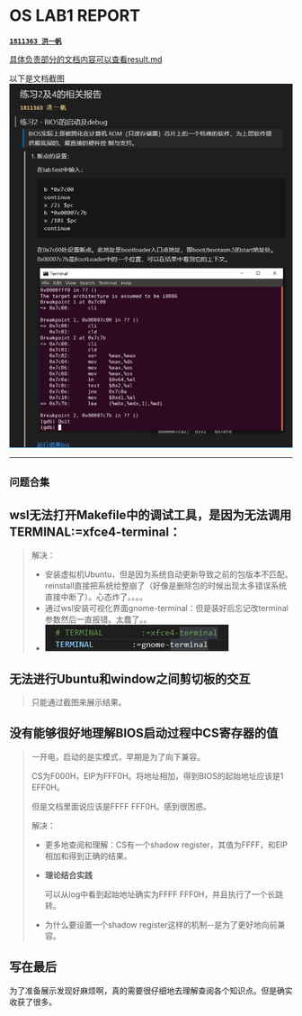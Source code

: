 # OS LAB1 REPORT

[**`1811363 洪一帆`**]

[**`1811363 洪一帆`**]:bug_writer

[具体负责部分的文档内容可以查看result.md](result.md)

以下是文档截图
![](images/hyf.png)

****

## `问题合集`

## wsl无法打开Makefile中的调试工具，是因为无法调用TERMINAL:=xfce4-terminal：
> 
> 解决：
>   - 安装虚拟机Ubuntu，但是因为系统自动更新导致之前的包版本不匹配。reinstall直接把系统给整崩了（好像是删除包的时候出现太多错误系统直接中断了）。心态炸了。。。。
>   - 通过wsl安装可视化界面gnome-terminal：但是装好后忘记改terminal参数然后一直报错。太蠢了。。
>   - ![最后解决方式](images/terminal.png)




## 无法进行Ubuntu和window之间剪切板的交互

> 只能通过截图来展示结果。



## 没有能够很好地理解BIOS启动过程中CS寄存器的值

>    一开电，启动的是实模式，早期是为了向下兼容。
>    
>    CS为F000H，EIP为FFF0H。将地址相加，得到BIOS的起始地址应该是1 EFF0H。
> 
>    但是文档里面说应该是FFFF FFF0H。感到很困惑。
> 
>    解决：
> 
> -   更多地查阅和理解：CS有一个shadow register，其值为FFFF，和EIP相加和得到正确的结果。
> 
> - **理论结合实践**
>    
>    可以从log中看到起始地址确实为FFFF FFF0H，并且执行了一个长跳转。
> 
> - 为什么要设置一个shadow register这样的机制--是为了更好地向前兼容。

## 写在最后
为了准备展示发现好麻烦啊，真的需要很仔细地去理解查阅各个知识点。但是确实收获了很多。